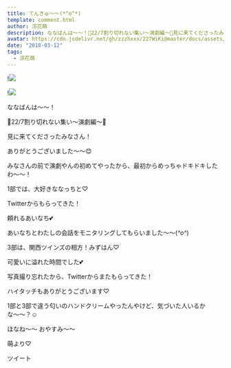 ```yaml
---
title: てんきゅ〜〜(*^o^*)
template: comment.html
author: 涼花萌
description: ななばんは〜〜！🌸22/7割り切れない集い〜演劇編〜🌸見に来てくださったみなさん！ありがとうございました〜〜😊みなさんの前で演劇やんの初めてやったか...
avatar: https://cdn.jsdelivr.net/gh/zzzhxxx/227WiKi@master/docs/assets/photo/avatar/moe.jpg
date: "2018-03-12"
tags:
  - 涼花萌
---
```


!![](https://cdn.jsdelivr.net/gh/227WiKi/227WiKi-image@master/blog-image/moe-2018-03-12_1.jpg)

!![](https://cdn.jsdelivr.net/gh/227WiKi/227WiKi-image@master/blog-image/moe-2018-03-12_2.jpg)









ななばんは〜〜！






🌸22/7割り切れない集い〜演劇編〜🌸



見に来てくださったみなさん！


ありがとうございました〜〜😊






みなさんの前で演劇やんの初めてやったから、最初からめっちゃドキドキしたわ〜〜！









1部では、大好きななっちと♡









Twitterからもらってきた！





頼れるあいなち💕




あいなちとわたしの会話をモニタリングしてもらいました〜〜(*^o^*)



















3部は、関西ツインズの相方！みずはん♡














可愛いに溢れた時間でした💕








写真撮り忘れたから、Twitterからまたもらってきた！












ハイタッチもありがとうございます♡







1部と3部で違う匂いのハンドクリームやったんやけど、気づいた人いるかな〜〜？☺️









ほなね〜〜
おやすみ〜〜




萌より♡


ツイート



